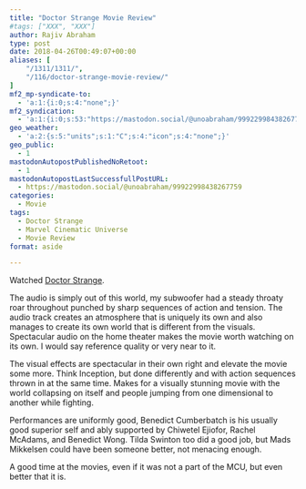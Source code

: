 ```yaml
---
title: "Doctor Strange Movie Review"
#tags: ["XXX", "XXX"]
author: Rajiv Abraham
type: post
date: 2018-04-26T00:49:07+00:00
aliases: [
    "/1311/1311/",
    "/116/doctor-strange-movie-review/"
]
mf2_mp-syndicate-to:
  - 'a:1:{i:0;s:4:"none";}'
mf2_syndication:
  - 'a:1:{i:0;s:53:"https://mastodon.social/@unoabraham/99922998438267759";}'
geo_weather:
  - 'a:2:{s:5:"units";s:1:"C";s:4:"icon";s:4:"none";}'
geo_public:
  - 1
mastodonAutopostPublishedNoRetoot:
  - 1
mastodonAutopostLastSuccessfullPostURL:
  - https://mastodon.social/@unoabraham/99922998438267759
categories:
  - Movie
tags:
  - Doctor Strange
  - Marvel Cinematic Universe
  - Movie Review
format: aside

---
```

Watched <a href="https://www.imdb.com/title/tt1211837/" target="_blank" rel="noopener">Doctor Strange</a>.

The audio is simply out of this world, my subwoofer had a steady throaty roar throughout punched by sharp sequences of action and tension. The audio track creates an atmosphere that is uniquely its own and also manages to create its own world that is different from the visuals. Spectacular audio on the home theater makes the movie worth watching on its own. I would say reference quality or very near to it.

The visual effects are spectacular in their own right and elevate the movie some more. Think Inception, but done differently and with action sequences thrown in at the same time. Makes for a visually stunning movie with the world collapsing on itself and people jumping from one dimensional to another while fighting.

Performances are uniformly good, Benedict Cumberbatch is his usually good superior self and ably supported by Chiwetel Ejiofor, Rachel McAdams, and Benedict Wong. Tilda Swinton too did a good job, but Mads Mikkelsen could have been someone better, not menacing enough.

A good time at the movies, even if it was not a part of the MCU, but even better that it is.